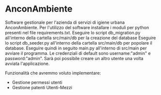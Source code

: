 # AnconAmbiente
Software gestionale per l'azienda di servizi di igiene urbana AnconAmbiente.
Per l'utilizzo del software installare i moduli per python presenti nel file requirements.txt.
Eseguire lo script db_migration.py all'interno della cartella src/main/db per la creazione del database
Eseguire lo script db_seeder.py all'interno della cartella src/main/db per popolare il database.
Eseguire quindi in seguito main.py all'interno di src/main per avviare il programma.
Le credenziali di default sono username:"admin" e password:"admin".
Sarà poi possibile creare un altro utente una volta avviata l'applicazione.

Funzionalità che avremmo voluto implementare:
- Gestione permessi utenti
- Gestione patenti Utenti-Mezzi
